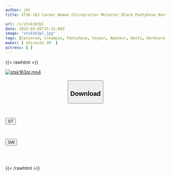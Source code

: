 ```yaml
---
author: j91
title: STSK-163 Career Woman Chiropractor Molester Black Pantyhose Hunting

url: /v/stsk163pl
date: 2025-03-05T15:22:00Z
image: "stsk163pl.jpg"
tags: [Censored, Creampie, Pantyhose, Voyeur, Amateur, Nasty, Hardcore, Massage	]
maker: [ Shirouto 39  ]
actress: [ ]
---
```



{{< rawhtml >}}

<div class="video" data-videoid="23DD7BjRWBfZYZ9">
    <a href="javascript:;">
        <img src="/v/stsk163pl/stsk163pl.jpg" width="WIDTH" height="HEIGHT" alt="stsk163pl.mp4" loading="lazy">
    </a>
</div>

<script type="text/javascript" src="https://j91.asia/asset/on-demand-st.js"></script>

<br>
  <link rel="stylesheet" href="https://j91.asia/asset/bs5.css">
  
  <center>
  <button class="btn btn-primary" type="button" data-bs-toggle="collapse" data-bs-target=".multi-collapse" aria-expanded="false" aria-controls="multiCollapseExample1 multiCollapseExample2"><h2>Download</h2></button></center>
</p>
<div class="row">
  <div class="col">
    <div class="collapse multi-collapse" id="multiCollapseExample1">
      <div class="card card-body">
	      	      <br>
<div class="buttons">  
<p><a href="/v/stsk163pl/st.html" target="_blank"><button class="btn-hover color-3"><i class="fa fa-download"></i> ST</button></a></p></div>
    </div>
  </div>
</div>
  <div class="col">
    <div class="collapse multi-collapse" id="multiCollapseExample2">
      <div class="card card-body">
	      <br>
<div class="buttons">
<p><a href="/v/stsk163pl/sw.html" target="_blank"><button class="btn-hover color-2"><i class="fa fa-download"></i> SW</button></a></p></div>
<br><br>
      </div>
    </div>
  </div>
</div>

{{< /rawhtml >}}